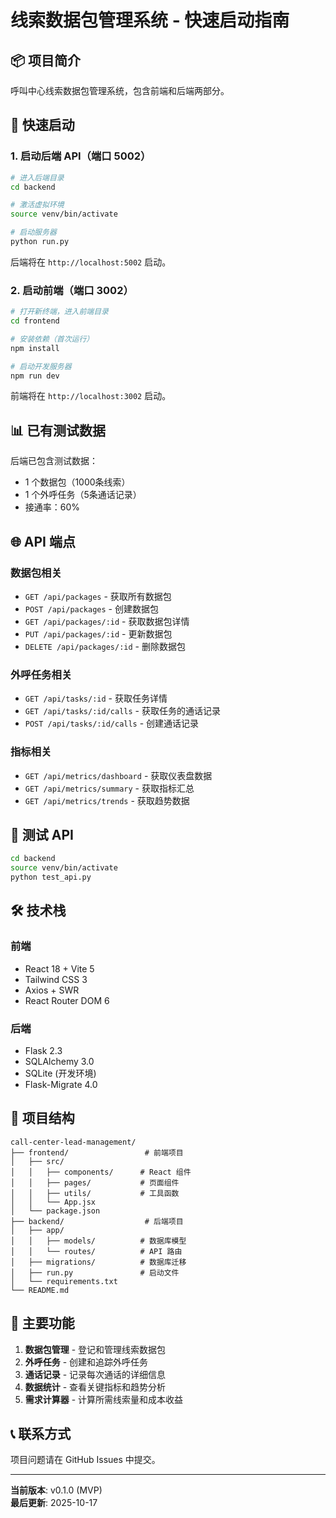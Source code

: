 # 线索数据包管理系统 - 快速启动指南

## 📦 项目简介

呼叫中心线索数据包管理系统，包含前端和后端两部分。

## 🚀 快速启动

### 1. 启动后端 API（端口 5002）

```bash
# 进入后端目录
cd backend

# 激活虚拟环境
source venv/bin/activate

# 启动服务器
python run.py
```

后端将在 `http://localhost:5002` 启动。

### 2. 启动前端（端口 3002）

```bash
# 打开新终端，进入前端目录
cd frontend

# 安装依赖（首次运行）
npm install

# 启动开发服务器
npm run dev
```

前端将在 `http://localhost:3002` 启动。

## 📊 已有测试数据

后端已包含测试数据：
- 1 个数据包（1000条线索）
- 1 个外呼任务（5条通话记录）
- 接通率：60%

## 🌐 API 端点

### 数据包相关
- `GET /api/packages` - 获取所有数据包
- `POST /api/packages` - 创建数据包
- `GET /api/packages/:id` - 获取数据包详情
- `PUT /api/packages/:id` - 更新数据包
- `DELETE /api/packages/:id` - 删除数据包

### 外呼任务相关
- `GET /api/tasks/:id` - 获取任务详情
- `GET /api/tasks/:id/calls` - 获取任务的通话记录
- `POST /api/tasks/:id/calls` - 创建通话记录

### 指标相关
- `GET /api/metrics/dashboard` - 获取仪表盘数据
- `GET /api/metrics/summary` - 获取指标汇总
- `GET /api/metrics/trends` - 获取趋势数据

## 📝 测试 API

```bash
cd backend
source venv/bin/activate
python test_api.py
```

## 🛠 技术栈

### 前端
- React 18 + Vite 5
- Tailwind CSS 3
- Axios + SWR
- React Router DOM 6

### 后端
- Flask 2.3
- SQLAlchemy 3.0
- SQLite (开发环境)
- Flask-Migrate 4.0

## 📁 项目结构

```
call-center-lead-management/
├── frontend/                 # 前端项目
│   ├── src/
│   │   ├── components/      # React 组件
│   │   ├── pages/           # 页面组件
│   │   ├── utils/           # 工具函数
│   │   └── App.jsx
│   └── package.json
├── backend/                  # 后端项目
│   ├── app/
│   │   ├── models/          # 数据库模型
│   │   └── routes/          # API 路由
│   ├── migrations/          # 数据库迁移
│   ├── run.py               # 启动文件
│   └── requirements.txt
└── README.md
```

## 🎯 主要功能

1. **数据包管理** - 登记和管理线索数据包
2. **外呼任务** - 创建和追踪外呼任务
3. **通话记录** - 记录每次通话的详细信息
4. **数据统计** - 查看关键指标和趋势分析
5. **需求计算器** - 计算所需线索量和成本收益

## 📞 联系方式

项目问题请在 GitHub Issues 中提交。

---

**当前版本**: v0.1.0 (MVP)  
**最后更新**: 2025-10-17

